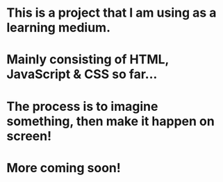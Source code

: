 # This is a project that I am using as a learning medium.
# Mainly consisting of HTML, JavaScript & CSS so far...
# The process is to imagine something, then make it happen on screen!
# More coming soon!
